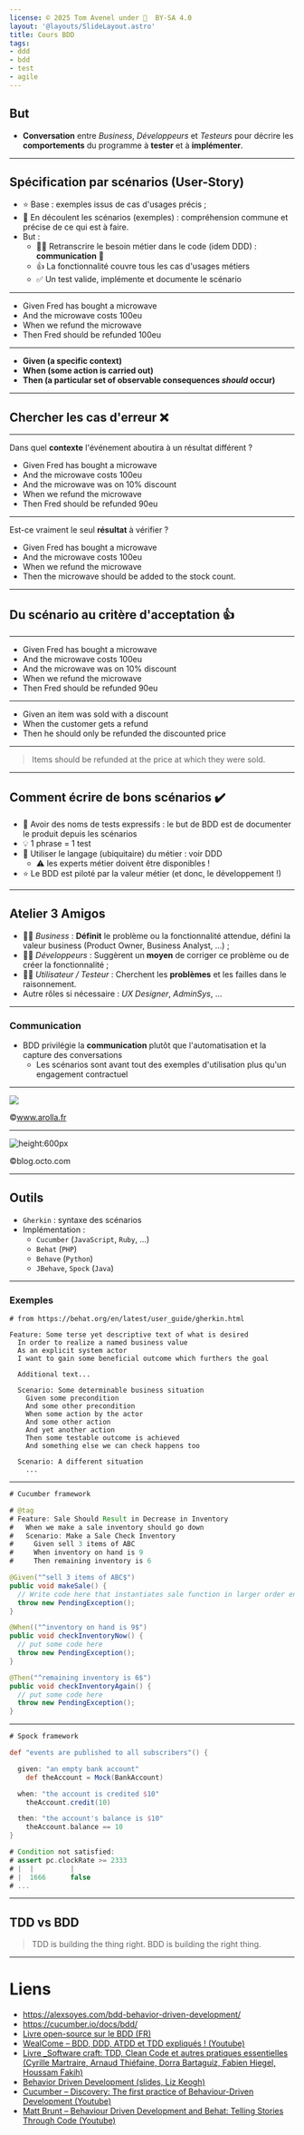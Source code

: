 ```yaml
---
license: © 2025 Tom Avenel under 󰵫  BY-SA 4.0
layout: '@layouts/SlideLayout.astro'
title: Cours BDD
tags:
- ddd
- bdd
- test
- agile
---
```


## But

- **Conversation** entre _Business_, _Développeurs_ et _Testeurs_ pour décrire les **comportements** du programme à **tester** et à **implémenter**.

---

## Spécification par scénarios (User-Story)

- ⭐ Base : exemples issus de cas d'usages précis ;
- 📜 En découlent les scénarios (exemples) : compréhension commune et précise de ce qui est à faire.
- But :
  - 🧑‍💼 Retranscrire le besoin métier dans le code (idem DDD) : **communication** 💬
  - 👍 La fonctionnalité couvre tous les cas d'usages métiers
  - ✅ Un test valide, implémente et documente le scénario

---

- Given Fred has bought a microwave
- And the microwave costs 100eu
- When we refund the microwave
- Then Fred should be refunded 100eu

---

- **Given (a specific context)**
- **When (some action is carried out)**
- **Then (a particular set of observable consequences _should_ occur)**

---

## Chercher les cas d'erreur ❌

---

Dans quel **contexte** l'événement aboutira à un résultat différent ?

- Given Fred has bought a microwave
- And the microwave costs 100eu
- And the microwave was on 10% discount
- When we refund the microwave
- Then Fred should be refunded 90eu

---

Est-ce vraiment le seul **résultat** à vérifier ?

- Given Fred has bought a microwave
- And the microwave costs 100eu
- When we refund the microwave
- Then the microwave should be added to the stock count.

---

## Du scénario au critère d'acceptation 👍

---

- Given Fred has bought a microwave
- And the microwave costs 100eu
- And the microwave was on 10% discount
- When we refund the microwave
- Then Fred should be refunded 90eu

---

- Given an item was sold with a discount
- When the customer gets a refund
- Then he should only be refunded the discounted price

---

> Items should be refunded at the price at which they were sold.

---

## Comment écrire de bons scénarios ✔️

- 📜 Avoir des noms de tests expressifs : le but de BDD est de documenter le produit depuis les scénarios
- 💡 1 phrase = 1 test
- 💬 Utiliser le langage (ubiquitaire) du métier : voir DDD
  - ⚠️ les experts métier doivent être disponibles !
- ⭐ Le BDD est piloté par la valeur métier (et donc, le développement !)

---

## Atelier 3 Amigos

- 🧑‍💼 _Business_ : **Définit** le problème ou la fonctionnalité attendue, défini la valeur business (Product Owner, Business Analyst, ...) ;
- 🧑‍💻 _Développeurs_ : Suggèrent un **moyen** de corriger ce problème ou de créer la fonctionnalité ;
- 🧑‍🔬 _Utilisateur / Testeur_ : Cherchent les **problèmes** et les failles dans le raisonnement.
- Autre rôles si nécessaire : _UX Designer_, _AdminSys_, …

---

### Communication

- BDD privilégie la **communication** plutôt que l'automatisation et la capture des conversations
  - Les scénarios sont avant tout des exemples d'utilisation plus qu'un engagement contractuel

---

![](https://www.arolla.fr/bdd-dialogue-png/)

<span class="legende">©www.arolla.fr</span>

---

![height:600px](https://blog.octo.com/le-bdd/behavior-driven-development-1-702x1024.webp)

<span class="legende">©blog.octo.com</span>

---

## Outils

- `Gherkin` : syntaxe des scénarios
- Implémentation :
  - `Cucumber` (`JavaScript`, `Ruby`, …)
  - `Behat` (`PHP`)
  - `Behave` (`Python`)
  - `JBehave`, `Spock` (`Java`)

---

### Exemples

```gherkin
# from https://behat.org/en/latest/user_guide/gherkin.html

Feature: Some terse yet descriptive text of what is desired
  In order to realize a named business value
  As an explicit system actor
  I want to gain some beneficial outcome which furthers the goal

  Additional text...

  Scenario: Some determinable business situation
    Given some precondition
    And some other precondition
    When some action by the actor
    And some other action
    And yet another action
    Then some testable outcome is achieved
    And something else we can check happens too

  Scenario: A different situation
    ...
```

---

```java
# Cucumber framework

# @tag
# Feature: Sale Should Result in Decrease in Inventory
#   When we make a sale inventory should go down
#   Scenario: Make a Sale Check Inventory
#     Given sell 3 items of ABC 
#     When inventory on hand is 9
#     Then remaining inventory is 6

@Given("^sell 3 items of ABC$")
public void makeSale() {
  // Write code here that instantiates sale function in larger order entry system
  throw new PendingException();
}

@When(("^inventory on hand is 9$")
public void checkInventoryNow() {
  // put some code here
  throw new PendingException();
}

@Then("^remaining inventory is 6$")
public void checkInventoryAgain() {
  // put some code here
  throw new PendingException();
}
```

---

```groovy
# Spock framework

def "events are published to all subscribers"() {

  given: "an empty bank account"
    def theAccount = Mock(BankAccount)

  when: "the account is credited $10"
    theAccount.credit(10)

  then: "the account's balance is $10"
    theAccount.balance == 10
}

# Condition not satisfied:
# assert pc.clockRate >= 2333
# |  |         |
# |  1666      false
# ...
```

---

## TDD vs BDD

> TDD is building the thing right.
> BDD is building the right thing.

---

<!-- class: liens -->
# Liens

- <https://alexsoyes.com/bdd-behavior-driven-development/>
- <https://cucumber.io/docs/bdd/>
- [Livre open-source sur le BDD (FR)](https://github.com/Halleck45/livre-developpement-pilote-comportement)
- [WealCome – BDD, DDD, ATDD et TDD expliqués ! (Youtube)](https://www.youtube.com/watch?v=jxBmKvS7lAo)
- [Livre _Software craft: TDD, Clean Code et autres pratiques essentielles (Cyrille Martraire, Arnaud Thiéfaine, Dorra Bartaguiz, Fabien Hiegel, Houssam Fakih)](https://www.decitre.fr/livres/software-craft-9782100825202.html)
- [Behavior Driven Development (slides, Liz Keogh)][LizKeogh]
- [Cucumber – Discovery: The first practice of Behaviour-Driven Development (Youtube)](https://www.youtube.com/watch?v=JuWEQsE7Hlo)
- [Matt Brunt – Behaviour Driven Development and Behat: Telling Stories Through Code (Youtube)](https://www.youtube.com/watch?v=bCLlBgYQoIk)

[LizKeogh]: https://www.slideshare.net/lunivore/behavior-driven-development-11754474

